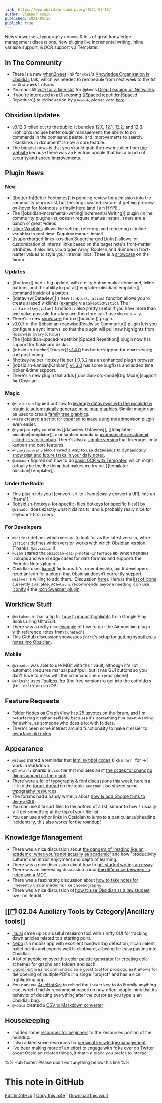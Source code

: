 ```yaml
---
link: https://www.obsidianroundup.org/2021-05-15/
author: Eleanor Konik
published: 2021-05-15
publish: true
---
```



New showcases, typography convos & lots of great knowledge management discussions. New plugins like incremental writing, inline variable support, & OCR support via Templater.

## In The Community

- There is a new [when2meet](https://www.when2meet.com/?11861492-Aihza) link for `@bri`'s [Knowledge Organization in Obsidian](https://forum.obsidian.md/t/knowledge-organization-cataloging-and-classification-in-obsidian-community-talk-by-brimwats/) talk, which we needed to reschedule from next week to the 1st or 2nd week in June:
- You can still [vote for a time slot](https://www.when2meet.com/?11752321-UHqgS) for `@phnx`'s [Deep Learning on Networks](https://forum.obsidian.md/t/deep-learning-on-networks-community-talk-by-phnx/).
- If you're interested in a Discussing [[Spaced repetition|Spaced Repetition]] talk/discussion by `@Jamesb`, please vote [here](https://forum.obsidian.md/t/obsidian-talks-voting-post-which-talks-do-you-want-to-hear/15705/40):

## Obsidian Updates

- v0.12.3 rolled out to the public. It bundles [12.0](https://forum.obsidian.md/t/obsidian-release-v0-12-0/16809), [12.1](https://forum.obsidian.md/t/obsidian-release-v0-12-1/16904), [12.2](https://forum.obsidian.md/t/obsidian-release-v0-12-2/17602), and [12.3](https://forum.obsidian.md/t/obsidian-release-v0-12-3/17957). Highlights include better plugin management, the ability to pin commands in the command palette, and improvements to search. "Backlinks in document" is now a core feature.
- The biggest news is that you should grab the new installer from [the website](https://obsidian.md/) because there was an Electron update that has a bunch of security and speed improvements.

## Plugin News

### New

- [[better-fn|Better Footnotes]] is pending review for admission into the community plugins list, but the long-awaited feature of getting preview-on-hover for footnotes is finally here (and I am HYPE).
- The [[obsidian-incremental-writing|Incremental Writing]] plugin (in the community plugins list, doesn't require manual install). There are a bunch of great videos
- [Inline Variables](https://github.com/flip-md/obsidian-inline-variables) allows the setting, referring, and rendering of inline-variables in real-time. Requires manual install.
- [[supercharged-links-obsidian|Supercharged Links]] allows for customization of internal links based on the target note's front-matter attributes. It also lets you trigger Array, Boolean and Number in front-matter values to style your internal links. There is a [showcase](https://forum.obsidian.md/t/supercharged-links-showcase/18219) on the forum.

### Updates

- [[buttons]] had a big update, with a nifty button maker command, inline buttons, and the ability to put a [[templater-obsidian|templater]] command inside of a button.
- [[dataview|Dataview]]'s new `link(url, alias)` function allows you to create aliased wikilinks ([example](http://discordapp.com/channels/686053708261228577/840286238928797736/840599798176022529) via `@SkepticMystic`). The `contains(key,value)` function is also pretty useful if you have more than one value possible for a key and therefore can't use `where x = y`.
- There's a new [showcase](https://forum.obsidian.md/t/buttons-showcase/18044) for the [[buttons]] plugin.
- [v0.0.7](https://github.com/renehernandez/obsidian-readwise/releases/tag/0.0.7) of the [[obsidian-readwise|Readwise Community]] plugin lets you configure a sync interval so that the plugin will pull new highlights from Readwise every X hours.
- The [[obsidian-spaced-repetition|Spaced Repetition]] plugin now has support for flashcard decks.
- [[obsidian-tracker|Tracker]] [v1.4.0](https://github.com/pyrochlore/obsidian-tracker) has better support for chart scaling and positioning.
- [[hotkey-helper|Hotkey Helper]] [0.3.2](https://github.com/pjeby/hotkey-helper) has an enhanced plugin browser.
- [[obsidian-kanban|Kanban]] [v0.3.0](https://github.com/mgmeyers/obsidian-kanban/discussions/89) has some bugfixes and added time picker & time support.
- There's a new plugin that adds [[obsidian-org-mode|Org Mode]]support for Obsidian.

### Magic

- `@zsviczian` figured out how to [leverage dataviewjs with the excalidraw plugin to automagically generate mind map graphics](https://discord.com/channels/686053708261228577/840286238928797736/840606013341696040). Similar magic can be used to create [family tree graphics](https://discord.com/channels/686053708261228577/840286238928797736/840644541270982716).
- `@Mara` created a [script for espanso](https://discord.com/channels/686053708261228577/694233507500916796/841422069694201896) to make using the admonition plugin even easier.
- `@ryanjamurphy` combines [[dataview|Dataview]], [[templater-obsidian|templater]], and kanban boards to [automate the creation of linked lists for kanban](https://discord.com/channels/686053708261228577/840286238928797736/841745942025207857). There's also a [simpler version](https://discord.com/channels/686053708261228577/840286238928797736/841779336398504017) that leverages only kanban and core features.
- `@ryanjampurphy` also shared [a way to use dataviewjs to dynamically show past and future tasks in your daily notes](https://discord.com/channels/686053708261228577/840286238928797736/842152590379712563).
- `@pmbauer` figured out how to do [basic OCR with Templater](https://forum.obsidian.md/t/basic-ocr-in-obsidian/18087), which might actually be the the thing that makes me try out [[templater-obsidian|Templater]].

### Under the Radar

- This plugin lets you [[convert-url-to-iframe|easily convert a URL into an iframe]].
- [[obsidian-hotkeys-for-specific-files|Hotkeys for specific files]] by `@Vinadon` does exactly what it claims to, and is probably really nice for keyboard-first users.

### For Developers

- `manifest` defines which version to look for as the latest version, while `versions` defines which version works with which Obsidian version. (Thanks, `@zsviczian`!)
- `@Liam` shared the `obsidian-daily-notes-interface` lib, which handles lookups and weird edge cases for date formats and supports the Periodic Notes plugin.
- Obsidian uses [Icons8](https://icons8.com/) for icons. It's a membership, but if developers need an icon for a plugin that Obsidian doesn't currently support, `@Silver` is willing to add them. (Discussion [here](https://discord.com/channels/686053708261228577/840286264964022302/841732418439610388)). Here is the [list of icons currently available](https://github.com/obsidianmd/obsidian-api/issues/3#issuecomment-724665569). `@Chetachi` recommends anyone needing icon use [Iconify](https://iconify.design/icon-sets/) & the [Icon Swapper plugin](https://forum.obsidian.md/t/obsidian-icon-swapper-plugin/17539).

## Workflow Stuff

- `@mktahmasbi` had a tip for [how to import highlights](http://discordapp.com/channels/686053708261228577/694233507500916796/841790522397294623) from Google Play Books using UltraEdit.
- There was a really nice [example](http://discordapp.com/channels/686053708261228577/702656734631821413/840937390498775062) of how to pair the Admonition plugin with reference notes from `@Chetachi`
- This GitHub discussion showcases `@dork`'s setup for [getting hypothes.is notes into Obsidian](https://github.com/out-of-cheese-error/gooseberry/discussions/73).

### Mobile

- `@Vinadon` was able to use MGit with their vault, although it's not automatic (requires manual push/pull, but it has GUI buttons so you don't have to mess with the command line on your phone).
- `@ankushg` uses [Toolbox Pro](https://toolboxpro.app/) (the free version) to get into the dotfolders (i.e. `.obsidian`) on iOS.

## Feature Requests

- [Folder Nodes on Graph View](https://forum.obsidian.md/t/folder-graph-view/4641) has 25 upvotes on the forum, and I'm resurfacing it rather selfishly because it's something I've been wanting for awhile, as someone who does a lot with folders.
- There's been some interest around functionality to make it easier to [resurface old notes](https://forum.obsidian.md/t/note-aging/467/11).

## Appearance

- `@Blund` shared a reminder that [html symbol codes](http://cactus.io/resources/toolbox/html-symbol-codes) (like `&rarr;` for &rarr; ) work in Markdown.
- `@Chetachi` shared a `.css` file that includes all of [the codes for changing things around on the graph](http://discordapp.com/channels/686053708261228577/702656734631821413/841353144856084500).
- There were a lot of typography & font discussions this week; here's a link to the [forum thread](https://forum.obsidian.md/t/your-favourite-fonts-choice-and-why-thread/18129) on the topic. `@Korban` also shared some [typography resources](http://discordapp.com/channels/686053708261228577/702656734631821413/842671647550078996).
- The forums had a handy writeup about [how to add Google fonts to theme CSS](https://forum.obsidian.md/t/fyi-how-to-add-google-fonts-to-any-themes-css/18115).
- You can use `Ω` to sort files to the _bottom_ of a list, similar to how `!` usually will get something at the top of your file list.
- You can use [anchor links](https://www.reddit.com/r/ObsidianMD/comments/nbbskz/anchor_links/) in Obsidian to jump to a particular subheading. Incidentally, this also works for the roundup!

## Knowledge Management

- There was a nice discussion about [the dangers of 'reading like an academic' when you're not actually an academic'](http://discordapp.com/channels/686053708261228577/710585052769157141/840298881462960138) and how "productivity culture" can inhibit enjoyment and depth of learning.
- There was a nice discussion about how to [get started writing an essay](https://discord.com/channels/686053708261228577/722584061087842365/840989959053246495).
- There was an interesting discussion about [the difference between an index and a MOC](http://discordapp.com/channels/686053708261228577/710585052769157141/841885329572495360).
- There was a fascinating discussion about [how to take notes for inherently visual mediums](http://discordapp.com/channels/686053708261228577/710585052769157141/842458593444888636) like choreography.
- There was a nice discussion of [how to use Obsidian as a law student](https://www.reddit.com/r/ObsidianMD/comments/n8g5zs/looking_for_a_law_school_example_using_obsidian/) over on Reddit.

## [[🗂️ 02.04 Auxiliary Tools by Category|Ancillary tools]]

- [iris.ai](https://iris.ai/) came up as a useful research tool with a nifty GUI for tracking down articles related to a starting point.
- [Nebo](https://www.nebo.app/) is a mobile app with excellent handwriting detection, it can indent bullet points and exports well to clipboard, allowing for easy pasting into Obsidian.
- A lot of people enjoyed this [color palette generator](https://coolors.co/generate) for creating color schemes for graphs and folders and such.
- [LiquidText](https://www.liquidtext.net/) was recommended as a great tool for projects, as it allows for the opening of multiple PDFs in a single "project" and has a nice highlighting app.
- You can use [AutoHotKey](https://www.autohotkey.com/) to rebind the `insert` key to do literally anything else, which I highly recommend based on how often people think that its behavior of deleting everything after the cursor as you type is an Obsidian bug.
- `@koala` created a [CSV to Markdown converter](https://github.com/kometenstaub/csv-to-md).

## Housekeeping

- I added some [resources for beginners](https://obsidianroundup.org/resources/#for-beginners) to the Resources portion of the roundup.
- I also added some resources for [personal knowledge management](https://obsidianroundup.org/resources/#personal-knowledge-management).
- I've been making more of an effort to engage with folks over on [Twitter](https://twitter.com/EleanorKonik) about Obsidian-related things, if that's a place you prefer to interact.

%% Hub footer: Please don't edit anything below this line %%

# This note in GitHub

<span class="git-footer">[Edit In GitHub](https://github.dev/obsidian-community/obsidian-hub/blob/main/01%20-%20Community/Obsidian%20Roundup/2021.05.15.md "git-hub-edit-note") | [Copy this note](https://raw.githubusercontent.com/obsidian-community/obsidian-hub/main/01%20-%20Community/Obsidian%20Roundup/2021.05.15.md "git-hub-copy-note") | [Download this vault](https://github.com/obsidian-community/obsidian-hub/archive/refs/heads/main.zip "git-hub-download-vault") </span>
